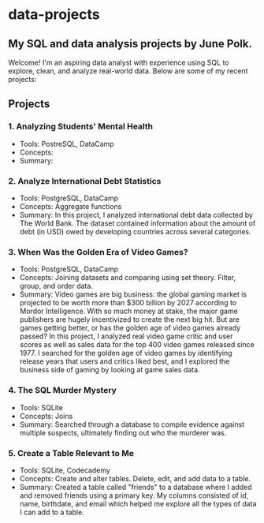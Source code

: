 # data-projects
## My SQL and data analysis projects by June Polk.
Welcome! I'm an aspiring data analyst with experience using SQL to explore, clean, and analyze real-world data. Below are some of my recent projects:
## Projects
### 1. Analyzing Students' Mental Health
- Tools: PostreSQL, DataCamp
- Concepts:
- Summary:
### 2. Analyze International Debt Statistics
- Tools: PostgreSQL, DataCamp
- Concepts: Aggregate functions
- Summary: In this project, I analyzed international debt data collected by The World Bank. The dataset contained information about the amount of debt (in USD) owed by developing countries across several categories.
### 3. When Was the Golden Era of Video Games?
- Tools: PostgreSQL, DataCamp
- Concepts: Joining datasets and comparing using set theory. Filter, group, and order data.
- Summary: Video games are big business: the global gaming market is projected to be worth more than $300 billion by 2027 according to Mordor Intelligence. With so much money at stake, the major game publishers are hugely incentivized to create the next big hit. But are games getting better, or has the golden age of video games already passed? In this project, I analyzed real video game critic and user scores as well as sales data for the top 400 video games released since 1977. I searched for the golden age of video games by identifying release years that users and critics liked best, and I explored the business side of gaming by looking at game sales data.
### 4. The SQL Murder Mystery
- Tools: SQLite
- Concepts: Joins
- Summary: Searched through a database to compile evidence against multiple suspects, ultimately finding out who the murderer was.
### 5. Create a Table Relevant to Me
- Tools: SQLite, Codecademy
- Concepts: Create and alter tables. Delete, edit, and add data to a table.
- Summary: Created a table called "friends" to a database where I added and removed friends using a primary key. My columns consisted of id, name, birthdate, and email which helped me explore all the types of data I can add to a table.
